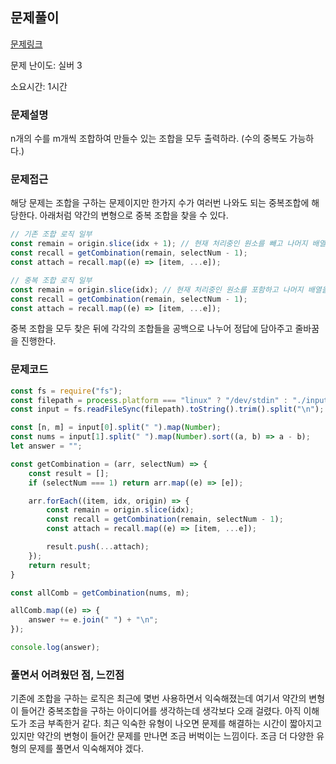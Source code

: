## 문제풀이
[문제링크](https://www.acmicpc.net/problem/15657)

문제 난이도: 실버 3

소요시간: 1시간

### 문제설명
n개의 수를 m개씩 조합하여 만들수 있는 조합을 모두 출력하라. (수의 중복도 가능하다.)

### 문제접근
해당 문제는 조합을 구하는 문제이지만 한가지 수가 여러번 나와도 되는 중복조합에 해당한다.
아래처럼 약간의 변형으로 중복 조합을 찾을 수 있다.

```js
// 기존 조합 로직 일부
const remain = origin.slice(idx + 1); // 현재 처리중인 원소를 빼고 나머지 배열을 생성
const recall = getCombination(remain, selectNum - 1);
const attach = recall.map((e) => [item, ...e]);

// 중복 조합 로직 일부
const remain = origin.slice(idx); // 현재 처리중인 원소를 포함하고 나머지 배열을 생성
const recall = getCombination(remain, selectNum - 1);
const attach = recall.map((e) => [item, ...e]);
```

중복 조합을 모두 찾은 뒤에 각각의 조합들을 공백으로 나누어 정답에 담아주고 줄바꿈을 진행한다.

### 문제코드

```js
const fs = require("fs");
const filepath = process.platform === "linux" ? "/dev/stdin" : "./input.txt";
const input = fs.readFileSync(filepath).toString().trim().split("\n");

const [n, m] = input[0].split(" ").map(Number);
const nums = input[1].split(" ").map(Number).sort((a, b) => a - b);
let answer = "";

const getCombination = (arr, selectNum) => {
    const result = [];
    if (selectNum === 1) return arr.map((e) => [e]);

    arr.forEach((item, idx, origin) => {
        const remain = origin.slice(idx);
        const recall = getCombination(remain, selectNum - 1);
        const attach = recall.map((e) => [item, ...e]);

        result.push(...attach);
    });
    return result;
}

const allComb = getCombination(nums, m);

allComb.map((e) => {
    answer += e.join(" ") + "\n";
});

console.log(answer);
```

### 풀면서 어려웠던 점, 느낀점
기존에 조합을 구하는 로직은 최근에 몇번 사용하면서 익숙해졌는데 여기서 약간의 변형이 들어간 중복조합을 구하는 아이디어를 
생각하는데 생각보다 오래 걸렸다. 아직 이해도가 조금 부족한거 같다.
최근 익숙한 유형이 나오면 문제를 해결하는 시간이 짧아지고 있지만 약간의 변형이 들어간 문제를 만나면 조금 버벅이는 느낌이다.
조금 더 다양한 유형의 문제를 풀면서 익숙해져야 겠다.